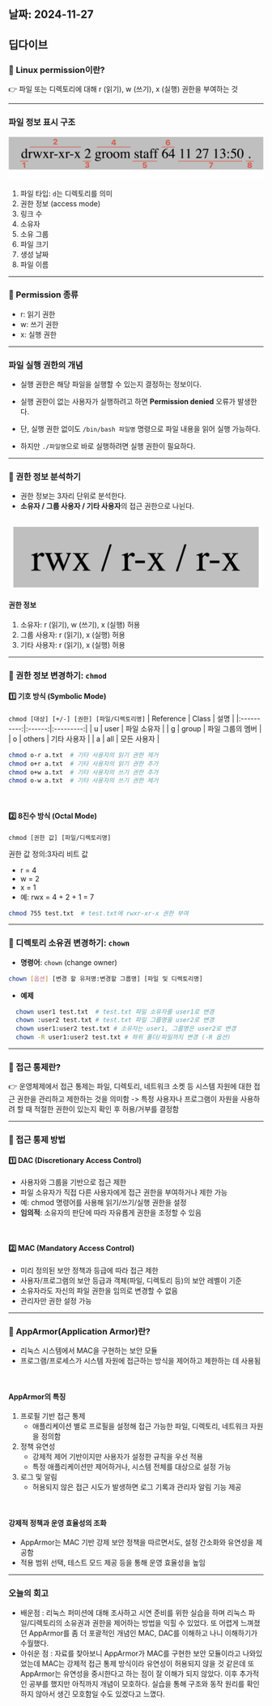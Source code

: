 ## 날짜: 2024-11-27

## 딥다이브 

### 🤔 Linux permission이란?

👉 파일 또는 디렉토리에 대해 r (읽기), w (쓰기), x (실행) 권한을 부여하는 것

---

### 파일 정보 표시 구조
<img src="/img/linux1.png"/>

1. 파일 타입: `d`는 디렉토리를 의미
2. 권한 정보 (access mode)
3. 링크 수
4. 소유자
5. 소유 그룹
6. 파일 크기
7. 생성 날짜
8. 파일 이름

---

### 📕 Permission 종류

- r: 읽기 권한  
- w: 쓰기 권한  
- x: 실행 권한  

---

### 파일 실행 권한의 개념

- 실행 권한은 해당 파일을 실행할 수 있는지 결정하는 정보이다.  
- 실행 권한이 없는 사용자가 실행하려고 하면 **Permission denied** 오류가 발생한다.  

- 단, 실행 권한 없이도 `/bin/bash 파일명` 명령으로 파일 내용을 읽어 실행 가능하다.  
- 하지만 `./파일명`으로 바로 실행하려면 실행 권한이 필요하다.

---

### 📕 권한 정보 분석하기

- 권한 정보는 3자리 단위로 분석한다.
- **소유자 / 그룹 사용자 / 기타 사용자**의 접근 권한으로 나뉜다.

<br>

<img src="/img/linux2.png"/>

#### 권한 정보
1. 소유자: r (읽기), w (쓰기), x (실행) 허용  
2. 그룹 사용자: r (읽기), x (실행) 허용  
3. 기타 사용자: r (읽기), x (실행) 허용  

---

### 📕 권한 정보 변경하기: `chmod`

#### 1️⃣ 기호 방식 (Symbolic Mode)  
`chmod [대상] [+/-] [권한] [파일/디렉토리명]`
| Reference  | Class  | 설명        |
|:----------:|:------:|:---------:|
| u          | user   | 파일 소유자    |
| g          | group  | 파일 그룹의 멤버 |
| o          | others | 기타 사용자    |
| a          | all    | 모든 사용자    |

```bash
chmod o-r a.txt  # 기타 사용자의 읽기 권한 제거
chmod o+r a.txt  # 기타 사용자의 읽기 권한 추가
chmod o+w a.txt  # 기타 사용자의 쓰기 권한 추가
chmod o-w a.txt  # 기타 사용자의 쓰기 권한 제거
```

<br>

#### 2️⃣ 8진수 방식 (Octal Mode)
`chmod [권한 값] [파일/디렉토리명]`

권한 값 정의:3자리 비트 값 
- r = 4
- w = 2
- x = 1
- 예: rwx = 4 + 2 + 1 = 7

```bash
chmod 755 test.txt  # test.txt에 rwxr-xr-x 권한 부여 
```

---


### 📕 디렉토리 소유권 변경하기: `chown`

- **명령어**: `chown` (change owner)  
```bash
chown [옵션] [변경 할 유저명:변경할 그룹명] [파일 및 디렉토리명]
```

- **예제**
```bash
  chown user1 test.txt  # test.txt 파일 소유자를 user1로 변경
  chown :user2 test.txt # test.txt 파일 그룹명을 user2로 변경
  chown user1:user2 test.txt # 소유자는 user1, 그룹명은 user2로 변경
  chown -R user1:user2 test.txt # 하위 폴더/파일까지 변경 (-R 옵션)
```

---

### 🤔 접근 통제란?
👉 운영체제에서 접근 통제는 파일, 디렉토리, 네트워크 소켓 등 시스템 자원에 대한 접근 권한을 관리하고 제한하는 것을 의미함
-> 특정 사용자나 프로그램이 자원을 사용하려 할 때 적절한 권한이 있는지 확인 후 허용/거부를 결정함

---

### 📕 접근 통제 방법
#### 1️⃣ DAC (Discretionary Access Control)
- 사용자와 그룹을 기반으로 접근 제한  
- 파일 소유자가 직접 다른 사용자에게 접근 권한을 부여하거나 제한 가능  
- 예: chmod 명령어를 사용해 읽기/쓰기/실행 권한을 설정  
- **임의적**: 소유자의 판단에 따라 자유롭게 권한을 조정할 수 있음  

<br>

#### 2️⃣ MAC (Mandatory Access Control)
- 미리 정의된 보안 정책과 등급에 따라 접근 제한  
- 사용자/프로그램의 보안 등급과 객체(파일, 디렉토리 등)의 보안 레벨이 기준  
- 소유자라도 자신의 파일 권한을 임의로 변경할 수 없음  
- 관리자만 권한 설정 가능  

---

### 🤔 AppArmor(Application Armor)란?
- 리눅스 시스템에서 MAC을 구현하는 보안 모듈  
- 프로그램/프로세스가 시스템 자원에 접근하는 방식을 제어하고 제한하는 데 사용됨  

<br>

#### AppArmor의 특징
1. 프로필 기반 접근 통제  
   - 애플리케이션 별로 프로필을 설정해 접근 가능한 파일, 디렉토리, 네트워크 자원을 정의함  
2. 정책 유연성  
   - 강제적 제어 기반이지만 사용자가 설정한 규칙을 우선 적용  
   - 특정 애플리케이션만 제어하거나, 시스템 전체를 대상으로 설정 가능  
3. 로그 및 알림  
   - 허용되지 않은 접근 시도가 발생하면 로그 기록과 관리자 알림 기능 제공  

<br>

#### 강제적 정책과 운영 효율성의 조화
- AppArmor는 MAC 기반 강제 보안 정책을 따르면서도, 설정 간소화와 유연성을 제공함  
- 적용 범위 선택, 테스트 모드 제공 등을 통해 운영 효율성을 높임  

---

### 오늘의 회고 
- 배운점 : 리눅스 퍼미션에 대해 조사하고 시연 준비를 위한 실습을 하며 리눅스 파일/디렉토리의 소유권과 권한을 제어하는
방법을 익힐 수 있었다. 또 어렵게 느껴졌던 AppArmor를 좀 더 포괄적인 개념인 MAC, DAC를 이해하고 나니 이해하기가 수월했다. 
- 아쉬운 점 : 자료를 찾아보니 AppArmor가 MAC를 구현한 보안 모듈이라고 나와있었는데 MAC는 강제적 접근 통제 방식이라 유연성이 허용되지 않을 것 같은데 또 AppArmor는 유연성을 중시한다고 하는 점이 잘 이해가 되지 않았다. 이후 추가적인 공부를 했지만 아직까지 개념이 모호하다. 실습을 통해 구조와 동작 원리를 확인하지 않아서 생긴 모호함일 수도 있겠다고 느꼈다. 

<br>